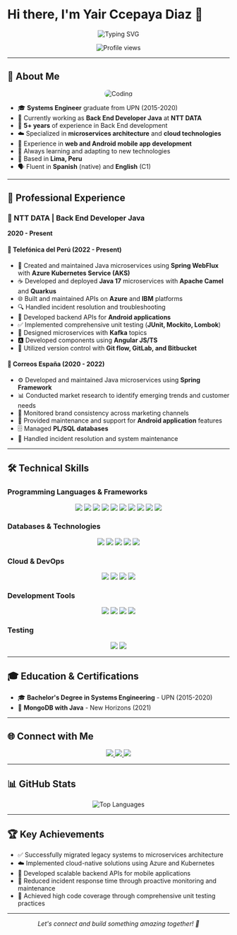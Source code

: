 # Hi there, I'm Yair Ccepaya Diaz 👋

<p align="center">
  <img src="https://readme-typing-svg.herokuapp.com?font=Time+New+Roman&color=%23C8BE25&size=25&center=true&vCenter=true&width=600&height=100&lines=Systems+Engineer;Back+End+Java+Developer;5%2B+Years+Experience;Microservices+Expert;Cloud+Technologies+Enthusiast;Always+learning+new+things" alt="Typing SVG" />
</p>

<p align="center">
  <img src="https://komarev.com/ghpvc/?username=yairccepaya&label=Profile%20views&color=0047AB&style=flat-square" alt="Profile views" />
</p>

---

## 🚀 About Me

<p align="center">
  <img src="https://media.giphy.com/media/qgQUggAC3Pfv687qPC/giphy.gif" alt="Coding" style="max-width: 100%; height: auto; border-radius: 10px;" />
</p>

- 🎓 **Systems Engineer** graduate from UPN (2015-2020)  
- 💼 Currently working as **Back End Developer Java** at **NTT DATA**  
- 🔧 **5+ years** of experience in Back End development  
- ☁️ Specialized in **microservices architecture** and **cloud technologies**  
- 📱 Experience in **web and Android mobile app development**  
- 🌱 Always learning and adapting to new technologies  
- 📍 Based in **Lima, Peru**  
- 🗣️ Fluent in **Spanish** (native) and **English** (C1)  

---

## 💼 Professional Experience

### 🏢 NTT DATA | Back End Developer Java  
**2020 - Present**

#### 📌 Telefónica del Perú (2022 - Present)  
- 🔧 Created and maintained Java microservices using **Spring WebFlux** with **Azure Kubernetes Service (AKS)**  
- ☕ Developed and deployed **Java 17** microservices with **Apache Camel** and **Quarkus**  
- 🌐 Built and maintained APIs on **Azure** and **IBM** platforms  
- 🔍 Handled incident resolution and troubleshooting  
- 📱 Developed backend APIs for **Android applications**  
- ✅ Implemented comprehensive unit testing (**JUnit, Mockito, Lombok**)  
- 📨 Designed microservices with **Kafka** topics  
- 🅰️ Developed components using **Angular JS/TS**  
- 📝 Utilized version control with **Git flow, GitLab, and Bitbucket**  

#### 📌 Correos España (2020 - 2022)  
- ⚙️ Developed and maintained Java microservices using **Spring Framework**  
- 📊 Conducted market research to identify emerging trends and customer needs  
- 🎨 Monitored brand consistency across marketing channels  
- 📱 Provided maintenance and support for **Android application** features  
- 🗄️ Managed **PL/SQL databases**  
- 🔧 Handled incident resolution and system maintenance  

---

## 🛠️ Technical Skills

### Programming Languages & Frameworks  
<p align="center">
  <img src="https://img.shields.io/badge/Java-ED8B00?style=for-the-badge&logo=java&logoColor=white"/>
  <img src="https://img.shields.io/badge/Spring-6DB33F?style=for-the-badge&logo=spring&logoColor=white"/>
  <img src="https://img.shields.io/badge/Spring_Boot-F2F4F9?style=for-the-badge&logo=spring-boot"/>
  <img src="https://img.shields.io/badge/Quarkus-000000?style=for-the-badge&logo=quarkus&logoColor=white"/>
  <img src="https://img.shields.io/badge/Apache_Camel-28A745?style=for-the-badge&logo=apache-camel&logoColor=white"/>
  <img src="https://img.shields.io/badge/Angular-DD0031?style=for-the-badge&logo=angular&logoColor=white"/>
  <img src="https://img.shields.io/badge/Kotlin-0095D5?style=for-the-badge&logo=kotlin&logoColor=white"/>
  <img src="https://img.shields.io/badge/Android-3DDC84?style=for-the-badge&logo=android&logoColor=white"/>
  <img src="https://img.shields.io/badge/Python-3776AB?style=for-the-badge&logo=python&logoColor=white"/>
  <img src="https://img.shields.io/badge/JavaScript-F7DF1E?style=for-the-badge&logo=javascript&logoColor=black"/>
</p>

### Databases & Technologies  
<p align="center">
  <img src="https://img.shields.io/badge/MongoDB-4EA94B?style=for-the-badge&logo=mongodb&logoColor=white"/>
  <img src="https://img.shields.io/badge/Oracle-F80000?style=for-the-badge&logo=oracle&logoColor=black"/>
  <img src="https://img.shields.io/badge/Apache_Kafka-231F20?style=for-the-badge&logo=apache-kafka&logoColor=white"/>
  <img src="https://img.shields.io/badge/PostgreSQL-316192?style=for-the-badge&logo=postgresql&logoColor=white"/>
  <img src="https://img.shields.io/badge/SQLite-07405E?style=for-the-badge&logo=sqlite&logoColor=white"/>
</p>

### Cloud & DevOps  
<p align="center">
  <img src="https://img.shields.io/badge/Microsoft_Azure-0089D0?style=for-the-badge&logo=microsoft-azure&logoColor=white"/>
  <img src="https://img.shields.io/badge/Kubernetes-326CE5?style=for-the-badge&logo=kubernetes&logoColor=white"/>
  <img src="https://img.shields.io/badge/Docker-2CA5E0?style=for-the-badge&logo=docker&logoColor=white"/>
  <img src="https://img.shields.io/badge/IBM_Cloud-1261FE?style=for-the-badge&logo=IBM&logoColor=white"/>
</p>

### Development Tools  
<p align="center">
  <img src="https://img.shields.io/badge/Git-F05032?style=for-the-badge&logo=git&logoColor=white"/>
  <img src="https://img.shields.io/badge/GitLab-330F63?style=for-the-badge&logo=gitlab&logoColor=white"/>
  <img src="https://img.shields.io/badge/Bitbucket-0747a6?style=for-the-badge&logo=bitbucket&logoColor=white"/>
  <img src="https://img.shields.io/badge/IntelliJ_IDEA-000000.svg?style=for-the-badge&logo=intellij-idea&logoColor=white"/>
</p>

### Testing  
<p align="center">
  <img src="https://img.shields.io/badge/Junit5-25A162?style=for-the-badge&logo=junit5&logoColor=white"/>
  <img src="https://img.shields.io/badge/Mockito-78A641?style=for-the-badge"/>
</p>

---

## 🎓 Education & Certifications  
- 🎓 **Bachelor's Degree in Systems Engineering** - UPN (2015-2020)  
- 📜 **MongoDB with Java** - New Horizons (2021)  

---

## 🌐 Connect with Me  

<p align="center">
  <a href="mailto:yalucepa@gmail.com">
    <img src="https://img.shields.io/badge/Gmail-D14836?style=for-the-badge&logo=gmail&logoColor=white"/>
  </a>
  <a href="https://linkedin.com/in/yair-ccepaya-diaz-8b976220b/">
    <img src="https://img.shields.io/badge/LinkedIn-0077B5?style=for-the-badge&logo=linkedin&logoColor=white"/>
  </a>
  <a href="https://github.com/yairccepaya">
    <img src="https://img.shields.io/badge/GitHub-100000?style=for-the-badge&logo=github&logoColor=white"/>
  </a>
</p>

---

## 📊 GitHub Stats  

<p align="center">
  <img src="https://github-readme-stats.vercel.app/api/top-langs/?username=yalucepadi&layout=compact&theme=radical" alt="Top Languages"/>
</p>

---

## 🏆 Key Achievements  
- ✅ Successfully migrated legacy systems to microservices architecture  
- ☁️ Implemented cloud-native solutions using Azure and Kubernetes  
- 📱 Developed scalable backend APIs for mobile applications  
- 🔧 Reduced incident response time through proactive monitoring and maintenance  
- 🧪 Achieved high code coverage through comprehensive unit testing practices  

---

<p align="center">
  <i>Let's connect and build something amazing together! 🚀</i>
</p>
